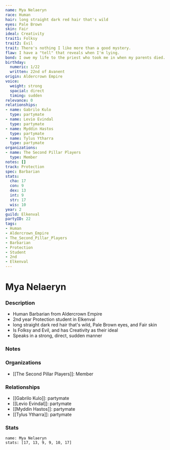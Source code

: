 ```yaml
---
name: Mya Nelaeryn
race: Human
hair: long straight dark red hair that's wild
eyes: Pale Brown
skin: Fair
ideal: Creativity
trait1: Folksy
trait2: Evil
trait: There's nothing I like more than a good mystery.
flaw: I have a "tell" that reveals when I'm lying.
bond: I owe my life to the priest who took me in when my parents died.
birthday:
  numeric: 1/22
  written: 22nd of Avanent
origin: Aldercrown Empire
voice:
  weight: strong
  spacial: direct
  timing: sudden
relevance: 0
relationships:
- name: Gabrilo Kulo
  type: partymate
- name: Levio Evindal
  type: partymate
- name: Myddin Hastos
  type: partymate
- name: Tylus Ytharra
  type: partymate
organizations:
- name: The Second Pillar Players
  type: Member
notes: []
track: Protection
spec: Barbarian
stats:
  cha: 17
  con: 9
  dex: 13
  int: 9
  str: 17
  wis: 10
year: 2
guild: Elkenval
partyID: 22
tags:
- Human
- Aldercrown_Empire
- The_Second_Pillar_Players
- Barbarian
- Protection
- Student
- 2nd
- Elkenval
---
```

# Mya Nelaeryn
### Description
- Human Barbarian from Aldercrown Empire
- 2nd year Protection student in Elkenval
- long straight dark red hair that's wild, Pale Brown eyes, and Fair skin
- Is Folksy and Evil, and has Creativity as their ideal
- Speaks in a strong, direct, sudden manner

### Notes

### Organizations
- [[The Second Pillar Players]]: Member

### Relationships
- [[Gabrilo Kulo]]: partymate
- [[Levio Evindal]]: partymate
- [[Myddin Hastos]]: partymate
- [[Tylus Ytharra]]: partymate

### Stats
```statblock
name: Mya Nelaeryn
stats: [17, 13, 9, 9, 10, 17]
```